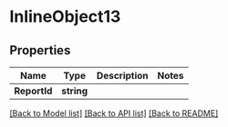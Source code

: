 # InlineObject13

## Properties

Name | Type | Description | Notes
------------ | ------------- | ------------- | -------------
**ReportId** | **string** |  | 

[[Back to Model list]](../README.md#documentation-for-models) [[Back to API list]](../README.md#documentation-for-api-endpoints) [[Back to README]](../README.md)


